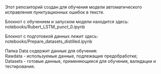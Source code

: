 <p>Этот репозиторий создан для обучения модели автоматического исправления пунктуационных ошибок в тексте.</p>

<p>Блокнот с обучением и запуском модели находится здесь: <br>
notebooks/Rubert_LSTM_punct_0.ipynb</p>

<p>Блокнот с подготовкой данных лежит здесь: <br>
notebooks/Prepare_datasets_distilled.ipynb</p>

<p>Папка Data содержит данные для обучения: <br>
Rawdata - используемые данные, подлежащие предобработке; <br>
Datasets - готовые данные, применяющиеся для обучения, валидации и тестирования.</p>

